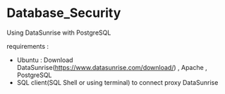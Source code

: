 # Database_Security
Using DataSunrise with PostgreSQL

requirements : 
+ Ubuntu : Download DataSunrise(https://www.datasunrise.com/download/) , Apache , PostgreSQL
+ SQL client(SQL Shell or using terminal) to connect proxy DataSunrise
